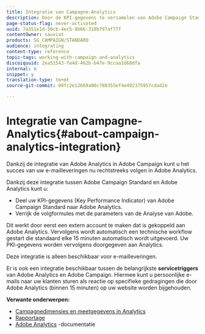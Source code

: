 ```yaml
---
title: Integratie van Campagne-Analytics
description: Door de KPI-gegevens te verzamelen van Adobe Campaign Standard, kunt u nu campagnegegevens delen met Adobe Analytics om de gegevens over e-mailmarketing van Adobe Campaign te meten.
page-status-flag: never-activated
uuid: 7a351e1d-50cb-4ec5-8b66-318b797af77f
contentOwner: sauviat
products: SG_CAMPAIGN/STANDARD
audience: integrating
content-type: reference
topic-tags: working-with-campaign-and-analytics
discoiquuid: 2ea51543-fe4d-462b-b47e-9ccaa1d68dfa
internal: n
snippet: y
translation-type: tm+mt
source-git-commit: 00fc2e12669a00c788355ef4e492375957cdad2e

---
```



# Integratie van Campagne-Analytics{#about-campaign-analytics-integration}

Dankzij de integratie van Adobe Analytics in Adobe Campaign kunt u het succes van uw e-mailleveringen nu rechtstreeks volgen in Adobe Analytics.

Dankzij deze integratie tussen Adobe Campaign Standard en Adobe Analytics kunt u:

* Deel uw KPI-gegevens (Key Performance Indicator) van Adobe Campaign Standard naar Adobe Analytics.
* Verrijk de volgformules met de parameters van de Analyse van Adobe.

Dit werkt door eerst een extern account te maken dat is gekoppeld aan Adobe Analytics. Vervolgens wordt automatisch een technische workflow gestart die standaard elke 15 minuten automatisch wordt uitgevoerd. Uw PKI-gegevens worden vervolgens doorgegeven aan Analytics.

Deze integratie is alleen beschikbaar voor e-mailleveringen.

Er is ook een integratie beschikbaar tussen de belangrijkste **servicetriggers** van Adobe Analytics en Adobe Campaign. Hiermee kunt u persoonlijke e-mails naar uw klanten sturen als reactie op specifieke gedragingen die door Adobe Analytics (binnen 15 minuten) op uw website worden bijgehouden.

**Verwante onderwerpen:**

* [Campagnedimensies en meetgegevens in Analytics](../../integrating/using/campaign-dimensions-and-metrics-in-analytics.md)
* [Rapportage](../../reporting/using/about-dynamic-reports.md)
* [Adobe Analytics](https://marketing.adobe.com/resources/help/en_US/reference/adobe-campaign.html) -documentatie

